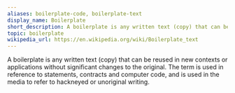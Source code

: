 ```yaml
---
aliases: boilerplate-code, boilerplate-text
display_name: Boilerplate
short_description: A boilerplate is any written text (copy) that can be reused in new contexts or applications without significant changes to the original.
topic: boilerplate
wikipedia_url: https://en.wikipedia.org/wiki/Boilerplate_text
---
```

A boilerplate is any written text (copy) that can be reused in new contexts or applications without significant changes to the original. The term is used in reference to statements, contracts and computer code, and is used in the media to refer to hackneyed or unoriginal writing.
